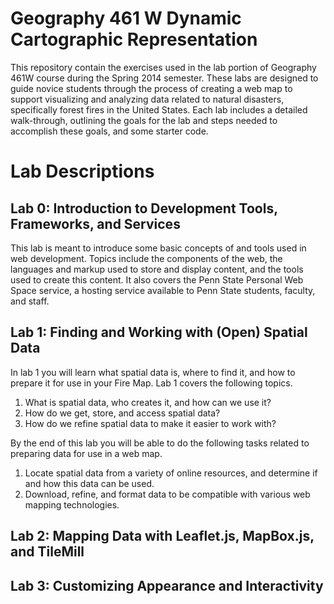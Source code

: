 Geography 461 W Dynamic Cartographic Representation
===================================================

This repository contain the exercises used in the lab portion of Geography 461W course during the Spring 2014 semester. These labs are designed to guide novice students through the process of creating a web map to support visualizing and analyzing data related to natural disasters, specifically forest fires in the United States. Each lab includes a detailed walk-through, outlining the goals for the lab and steps needed to accomplish these goals, and some starter code.



# Lab Descriptions

## Lab 0: Introduction to Development Tools, Frameworks, and Services

This lab is meant to introduce some basic concepts of and tools used in web development. Topics include the components of the web, the languages and markup used to store and display content, and the tools used to create this content. It also covers the Penn State Personal Web Space service, a hosting service available to Penn State students, faculty, and staff. 

## Lab 1: Finding and Working with (Open) Spatial Data

In lab 1 you will learn what spatial data is, where to find it, and how to prepare it for use in your Fire Map. Lab 1 covers the following topics. 

1. What is spatial data, who creates it, and how can we use it?
2. How do we get, store, and access spatial data?
3. How do we refine spatial data to make it easier to work with?

By the end of this lab you will be able to do the following tasks related to preparing data for use in a web map. 

1. Locate spatial data from a variety of online resources, and determine if and how this data can be used.
2. Download, refine, and format data to be compatible with various web mapping technologies.

## Lab 2: Mapping Data with Leaflet.js, MapBox.js, and TileMill

## Lab 3: Customizing Appearance and Interactivity 


